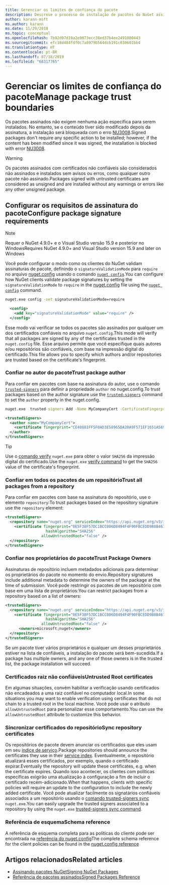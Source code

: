 ```yaml
---
title: Gerenciar os limites de confiança do pacote
description: Descreve o processo de instalação de pacotes do NuGet assinados e de definição das configurações de confiança de assinatura de pacotes.
author: karann-msft
ms.author: karann
ms.date: 11/29/2018
ms.topic: conceptual
ms.openlocfilehash: 7b92d07d19a2e9073ecc38ed37b4ee2491080443
ms.sourcegitcommit: efc18d484fdf0c7a8979b564dcb191c030601bb4
ms.translationtype: HT
ms.contentlocale: pt-BR
ms.lasthandoff: 07/18/2019
ms.locfileid: "68317765"
---
```

# <a name="manage-package-trust-boundaries"></a><span data-ttu-id="f6fc5-103">Gerenciar os limites de confiança do pacote</span><span class="sxs-lookup"><span data-stu-id="f6fc5-103">Manage package trust boundaries</span></span>

<span data-ttu-id="f6fc5-104">Os pacotes assinados não exigem nenhuma ação específica para serem instalados. No entanto, se o conteúdo tiver sido modificado depois da assinatura, a instalação será bloqueada com o erro [NU3008](../reference/errors-and-warnings/NU3008.md).</span><span class="sxs-lookup"><span data-stu-id="f6fc5-104">Signed packages don't require any specific action to be installed; however, if the content has been modified since it was signed, the installation is blocked with error [NU3008](../reference/errors-and-warnings/NU3008.md).</span></span>

> [!Warning]
> <span data-ttu-id="f6fc5-105">Os pacotes assinados com certificados não confiáveis são considerados não assinados e instalados sem avisos ou erros, como qualquer outro pacote não assinado.</span><span class="sxs-lookup"><span data-stu-id="f6fc5-105">Packages signed with untrusted certificates are considered as unsigned and are installed without any warnings or errors like any other unsigned package.</span></span>

## <a name="configure-package-signature-requirements"></a><span data-ttu-id="f6fc5-106">Configurar os requisitos de assinatura do pacote</span><span class="sxs-lookup"><span data-stu-id="f6fc5-106">Configure package signature requirements</span></span>

> [!Note]
> <span data-ttu-id="f6fc5-107">Requer o NuGet 4.9.0+ e o Visual Studio versão 15.9 e posterior no Windows</span><span class="sxs-lookup"><span data-stu-id="f6fc5-107">Requires NuGet 4.9.0+ and Visual Studio version 15.9 and later on Windows</span></span>

<span data-ttu-id="f6fc5-108">Você pode configurar o modo como os clientes do NuGet validam assinaturas de pacote, definindo o `signatureValidationMode` para `require` no arquivo [nuget.config](../reference/nuget-config-file.md) usando o comando [`nuget config`](../reference/cli-reference/cli-ref-config.md).</span><span class="sxs-lookup"><span data-stu-id="f6fc5-108">You can configure how NuGet clients validate package signatures by setting the `signatureValidationMode` to `require` in the [nuget.config](../reference/nuget-config-file.md) file using the [`nuget config`](../reference/cli-reference/cli-ref-config.md) command.</span></span>

```cmd
nuget.exe config -set signatureValidationMode=require
```

```xml
  <config>
    <add key="signatureValidationMode" value="require" />
  </config>
```

<span data-ttu-id="f6fc5-109">Esse modo vai verificar se todos os pacotes são assinados por qualquer um dos certificados confiáveis no arquivo `nuget.config`.</span><span class="sxs-lookup"><span data-stu-id="f6fc5-109">This mode will verify that all packages are signed by any of the certificates trusted in the `nuget.config` file.</span></span> <span data-ttu-id="f6fc5-110">Esse arquivo permite que você especifique quais autores e/ou repositórios são confiáveis, com base na impressão digital do certificado.</span><span class="sxs-lookup"><span data-stu-id="f6fc5-110">This file allows you to specify which authors and/or repositories are trusted based on the certificate's fingerprint.</span></span>

### <a name="trust-package-author"></a><span data-ttu-id="f6fc5-111">Confiar no autor do pacote</span><span class="sxs-lookup"><span data-stu-id="f6fc5-111">Trust package author</span></span>

<span data-ttu-id="f6fc5-112">Para confiar em pacotes com base na assinatura do autor, use o comando [`trusted-signers`](../reference/cli-reference/cli-ref-trusted-signers.md) para definir a propriedade `author` no nuget.config.</span><span class="sxs-lookup"><span data-stu-id="f6fc5-112">To trust packages based on the author signature use the [`trusted-signers`](../reference/cli-reference/cli-ref-trusted-signers.md) command to set the `author` property in the nuget.config.</span></span>

```cmd
nuget.exe  trusted-signers Add -Name MyCompanyCert -CertificateFingerprint CE40881FF5F0AD3E58965DA20A9F571EF1651A56933748E1BF1C99E537C4E039 -FingerprintAlgorithm SHA256
```

```xml
<trustedSigners>
  <author name="MyCompanyCert">
    <certificate fingerprint="CE40881FF5F0AD3E58965DA20A9F571EF1651A56933748E1BF1C99E537C4E039" hashAlgorithm="SHA256" allowUntrustedRoot="false" />
  </author>
</trustedSigners>
```

>[!TIP]
><span data-ttu-id="f6fc5-113">Use o [comando verify](../reference/cli-reference/cli-ref-verify.md) `nuget.exe` para obter o valor `SHA256` da impressão digital do certificado.</span><span class="sxs-lookup"><span data-stu-id="f6fc5-113">Use the `nuget.exe` [verify command](../reference/cli-reference/cli-ref-verify.md) to get the `SHA256` value of the certificate's fingerprint.</span></span>


### <a name="trust-all-packages-from-a-repository"></a><span data-ttu-id="f6fc5-114">Confiar em todos os pacotes de um repositório</span><span class="sxs-lookup"><span data-stu-id="f6fc5-114">Trust all packages from a repository</span></span>

<span data-ttu-id="f6fc5-115">Para confiar em pacotes com base na assinatura do repositório, use o elemento `repository`:</span><span class="sxs-lookup"><span data-stu-id="f6fc5-115">To trust packages based on the repository signature use the `repository` element:</span></span>

```xml
<trustedSigners>  
  <repository name="nuget.org" serviceIndex="https://api.nuget.org/v3/index.json">
    <certificate fingerprint="0E5F38F57DC1BCC806D8494F4F90FBCEDD988B4676070...." 
                  hashAlgorithm="SHA256" 
                allowUntrustedRoot="false" />
  </repository>
</trustedSigners>
```

### <a name="trust-package-owners"></a><span data-ttu-id="f6fc5-116">Confiar nos proprietários do pacote</span><span class="sxs-lookup"><span data-stu-id="f6fc5-116">Trust Package Owners</span></span>

<span data-ttu-id="f6fc5-117">Assinaturas de repositório incluem metadados adicionais para determinar os proprietários do pacote no momento do envio.</span><span class="sxs-lookup"><span data-stu-id="f6fc5-117">Repository signatures include additional metadata to determine the owners of the package at the time of submission.</span></span> <span data-ttu-id="f6fc5-118">Você pode restringir os pacotes de um repositório com base em uma lista de proprietários:</span><span class="sxs-lookup"><span data-stu-id="f6fc5-118">You can restrict packages from a repository based on a list of owners:</span></span>

```xml
<trustedSigners>  
  <repository name="nuget.org" serviceIndex="https://api.nuget.org/v3/index.json">
    <certificate fingerprint="0E5F38F57DC1BCC806D8494F4F90FBCEDD988B4676070...." 
                  hashAlgorithm="SHA256" 
                allowUntrustedRoot="false" />
      <owners>microsoft;nuget</owners>
  </repository>
</trustedSigners>
```

<span data-ttu-id="f6fc5-119">Se um pacote tiver vários proprietários e qualquer um desses proprietários estiver na lista de confiáveis, a instalação do pacote será bem-sucedida.</span><span class="sxs-lookup"><span data-stu-id="f6fc5-119">If a package has multiple owners, and any one of those owners is in the trusted list, the package installation will succeed.</span></span>

### <a name="untrusted-root-certificates"></a><span data-ttu-id="f6fc5-120">Certificados raiz não confiáveis</span><span class="sxs-lookup"><span data-stu-id="f6fc5-120">Untrusted Root certificates</span></span>

<span data-ttu-id="f6fc5-121">Em algumas situações, convém habilitar a verificação usando certificados não encadeados a uma raiz confiável no computador local.</span><span class="sxs-lookup"><span data-stu-id="f6fc5-121">In some situations you may want to enable verification using certificates that do not chain to a trusted root in the local machine.</span></span> <span data-ttu-id="f6fc5-122">Você pode usar o atributo `allowUntrustedRoot` para personalizar esse comportamento.</span><span class="sxs-lookup"><span data-stu-id="f6fc5-122">You can use the `allowUntrustedRoot` attribute to customize this behavior.</span></span>

### <a name="sync-repository-certificates"></a><span data-ttu-id="f6fc5-123">Sincronizar certificados do repositório</span><span class="sxs-lookup"><span data-stu-id="f6fc5-123">Sync repository certificates</span></span>

<span data-ttu-id="f6fc5-124">Os repositórios de pacote devem anunciar os certificados que eles usam em seu [índice de serviço](../api/service-index.md).</span><span class="sxs-lookup"><span data-stu-id="f6fc5-124">Package repositories should announce the certificates they use in their [service index](../api/service-index.md).</span></span> <span data-ttu-id="f6fc5-125">Eventualmente, o repositório atualizará esses certificados, por exemplo, quando o certificado expirar.</span><span class="sxs-lookup"><span data-stu-id="f6fc5-125">Eventually the repository will update these certificates, e.g. when the certificate expires.</span></span> <span data-ttu-id="f6fc5-126">Quando isso acontecer, os clientes com políticas específicas exigirão uma atualização à configuração a fim de incluir o certificado recém-adicionado.</span><span class="sxs-lookup"><span data-stu-id="f6fc5-126">When that happens, clients with specific policies will require an update to the configuration to include the newly added certificate.</span></span> <span data-ttu-id="f6fc5-127">Você pode atualizar facilmente os signatários confiáveis associados a um repositório usando o [comando trusted-signers sync](../reference/cli-reference/cli-ref-trusted-signers.md#nuget-trusted-signers-sync--name-) `nuget.exe`.</span><span class="sxs-lookup"><span data-stu-id="f6fc5-127">You can easily upgrade the trusted signers associated to a repository by using the `nuget.exe` [trusted-signers sync command](../reference/cli-reference/cli-ref-trusted-signers.md#nuget-trusted-signers-sync--name-).</span></span>

### <a name="schema-reference"></a><span data-ttu-id="f6fc5-128">Referência de esquema</span><span class="sxs-lookup"><span data-stu-id="f6fc5-128">Schema reference</span></span>

<span data-ttu-id="f6fc5-129">A referência de esquema completa para as políticas do cliente pode ser encontrada na [referência do nuget.config](../reference/nuget-config-file.md#trustedsigners-section)</span><span class="sxs-lookup"><span data-stu-id="f6fc5-129">The complete schema reference for the client policies can be found in the [nuget.config reference](../reference/nuget-config-file.md#trustedsigners-section)</span></span>

## <a name="related-articles"></a><span data-ttu-id="f6fc5-130">Artigos relacionados</span><span class="sxs-lookup"><span data-stu-id="f6fc5-130">Related articles</span></span>

- [<span data-ttu-id="f6fc5-131">Assinando pacotes NuGet</span><span class="sxs-lookup"><span data-stu-id="f6fc5-131">Signing NuGet Packages</span></span>](../create-packages/Sign-a-Package.md)
- [<span data-ttu-id="f6fc5-132">Referência de pacotes assinados</span><span class="sxs-lookup"><span data-stu-id="f6fc5-132">Signed Packages Reference</span></span>](../reference/Signed-Packages-Reference.md)
